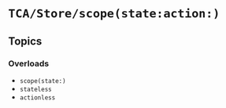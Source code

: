 # ``TCA/Store/scope(state:action:)``

## Topics

### Overloads

- ``scope(state:)``
- ``stateless``
- ``actionless``
